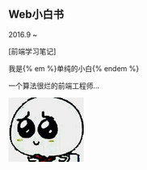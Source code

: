 ## Web小白书
2016.9 ~ 

[前端学习笔记]

我是{% em %}单纯的小白{% endem %}

一个算法很烂的前端工程师...

![](/assets/xiong.gif)


